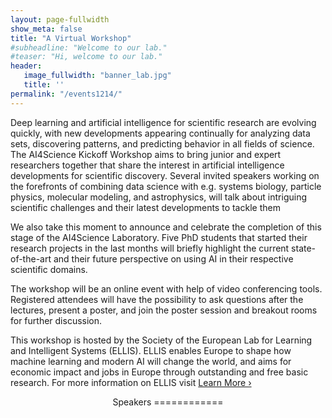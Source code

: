```yaml
---
layout: page-fullwidth
show_meta: false
title: "A Virtual Workshop"
#subheadline: "Welcome to our lab."
#teaser: "Hi, welcome to our lab."
header:
   image_fullwidth: "banner_lab.jpg"
   title: ''
permalink: "/events1214/"
---
```


Deep learning and artificial intelligence for scientific research are evolving quickly, with new developments appearing continually for analyzing data sets, discovering patterns, and predicting behavior in all fields of science. The AI4Science Kickoff Workshop aims to bring junior and expert researchers together that share the interest in artificial intelligence developments for scientific discovery. Several invited speakers working on the forefronts of combining data science with e.g. systems biology, particle physics, molecular modeling, and astrophysics, will talk about intriguing scientific challenges and their latest developments to tackle them

We also take this moment to announce and celebrate the completion of this stage of the AI4Science Laboratory. Five PhD students that started their research projects in the last months will briefly highlight the current state-of-the-art and their future perspective on using AI in their respective scientific domains.

The workshop will be an online event with help of video conferencing tools. Registered attendees will have the possibility to ask questions after the lectures, present a poster, and join the poster session and breakout rooms for further discussion.

This workshop is hosted by the Society of the European Lab for Learning and Intelligent Systems (ELLIS). ELLIS enables Europe to shape how machine learning and modern AI will change the world, and aims for economic impact and jobs in Europe through outstanding and free basic research. For more information on ELLIS visit
<a class="radius button small" href="{{ site.url }}{{ site.baseurl }}https:ellis.eu">Learn More ›</a>

<header>
Speakers
============
</header>
